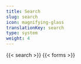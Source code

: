 ```yaml
---
title: Search
slug: search
icon: magnifying-glass
translationKey: search
type: system
weight: 4
---
```

{{< search >}}
{{< forms >}}